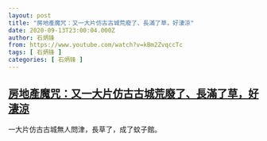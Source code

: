 ```yaml
---
layout: post
title: "房地產魔咒：又一大片仿古古城荒廢了、長滿了草，好淒涼"
date: 2020-09-13T23:00:04.000Z
author: 石炳锋
from: https://www.youtube.com/watch?v=kBm2ZvqccTc
tags: [ 石炳锋 ]
categories: [ 石炳锋 ]
---
```

<!--1600038004000-->
[房地產魔咒：又一大片仿古古城荒廢了、長滿了草，好淒涼](https://www.youtube.com/watch?v=kBm2ZvqccTc)
------

<div>
一大片仿古古城無人問津，長草了，成了蚊子館。
</div>
